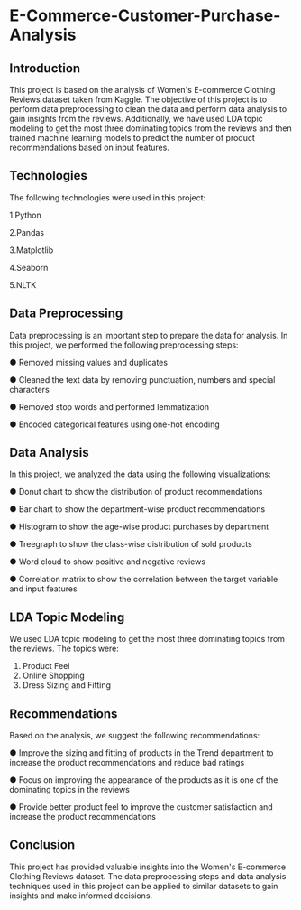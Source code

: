 # E-Commerce-Customer-Purchase-Analysis
## Introduction
This project is based on the analysis of Women's E-commerce Clothing Reviews dataset taken from Kaggle. The objective of this project is to perform data preprocessing to clean the data and perform data analysis to gain insights from the reviews. Additionally, we have used LDA topic modeling to get the most three dominating topics from the reviews and then trained machine learning models to predict the number of product recommendations based on input features.
## Technologies
The following technologies were used in this project:

1.Python

2.Pandas

3.Matplotlib

4.Seaborn

5.NLTK

## Data Preprocessing
Data preprocessing is an important step to prepare the data for analysis. In this project, we performed the following preprocessing steps:

●	Removed missing values and duplicates

●	Cleaned the text data by removing punctuation, numbers and special characters

●	Removed stop words and performed lemmatization

●	Encoded categorical features using one-hot encoding

## Data Analysis
In this project, we analyzed the data using the following visualizations:

●	Donut chart to show the distribution of product recommendations

●	Bar chart to show the department-wise product recommendations

●	Histogram to show the age-wise product purchases by department

●	Treegraph to show the class-wise distribution of sold products

●	Word cloud to show positive and negative reviews

●	Correlation matrix to show the correlation between the target variable and input features
## LDA Topic Modeling
We used LDA topic modeling to get the most three dominating topics from the reviews. The topics were:
1.	Product Feel
2.	Online Shopping
3.	Dress Sizing and Fitting

## Recommendations
Based on the analysis, we suggest the following recommendations:

●	Improve the sizing and fitting of products in the Trend department to increase the product recommendations and reduce bad ratings

●	Focus on improving the appearance of the products as it is one of the dominating topics in the reviews

●	Provide better product feel to improve the customer satisfaction and increase the product recommendations


## Conclusion
This project has provided valuable insights into the Women's E-commerce Clothing Reviews dataset. The data preprocessing steps and data analysis techniques used in this project can be applied to similar datasets to gain insights and make informed decisions.

